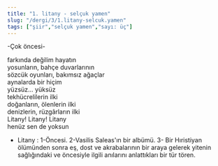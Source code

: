```yaml
---
title: "1. litany - selçuk yamen"
slug: "/dergi/3/1.litany-selcuk.yamen"
tags: ["şiir","selçuk yamen","sayı: üç"]
---
```


-Çok öncesi-

farkında değilim hayatın    
yosunların, bahçe duvarlarının  
sözcük oyunları, bakımsız ağaçlar  
aynalarda bir hiçim  
yüzsüz... yüksüz  
tekhücrelilerin ilki  
doğanların, ölenlerin ilki  
denizlerin, rüzgârların ilki  
Litany! Litany! Litany  
henüz sen de yoksun

  * Litany : 1-Öncesi. 2-Vasilis Saleas'ın bir albümü. 3- Bir Hıristiyan
ölümünden sonra eş, dost ve akrabalarının bir araya gelerek yitenin
sağlığındaki ve öncesiyle ilgili anılarını anlattıkları bir tür tören.
